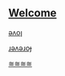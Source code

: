 ## [Welcome  ](https://zkeq.github.io/zkeq/%C2%B7index.htm)

[ǝʌoן](https://music.163.com/#/song?id=1429775573)

[ɹǝʌǝɹoɟ](https://music.163.com/#/song?id=1431159800)

[≋≋≋≋](https://music.163.com/#/song?id=1408006569)
<audio id="bgmMusic" src="http://music.163.com/song/media/outer/url?id=1429775573.mp3" preload="auto" type="audio/mp3" autoplay loop></audio>
